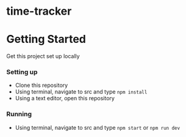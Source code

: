 # time-tracker

# Getting Started
Get this project set up locally
### Setting up
* Clone this repository
* Using terminal, navigate to src and type `npm install`
* Using a text editor, open this repository
### Running
* Using terminal, navigate to src and type `npm start` or `npm run dev`
